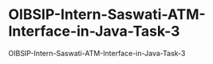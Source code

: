 # OIBSIP-Intern-Saswati-ATM-Interface-in-Java-Task-3
OIBSIP-Intern-Saswati-ATM-Interface-in-Java-Task-3
